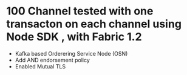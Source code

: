 # 100 Channel tested  with one transacton on each channel using Node SDK , with Fabric 1.2

* Kafka based Orderering Service Node (OSN)
* Add AND endorsement policy
* Enabled Mutual TLS 
